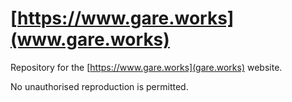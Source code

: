 # [https://www.gare.works](www.gare.works)

Repository for the [https://www.gare.works](gare.works) website.

No unauthorised reproduction is permitted.
